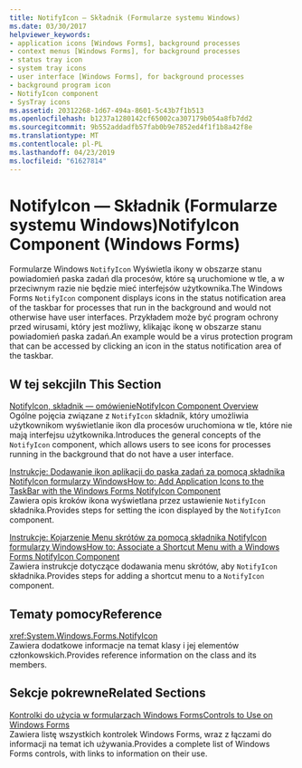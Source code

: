 ```yaml
---
title: NotifyIcon — Składnik (Formularze systemu Windows)
ms.date: 03/30/2017
helpviewer_keywords:
- application icons [Windows Forms], background processes
- context menus [Windows Forms], for background processes
- status tray icon
- system tray icons
- user interface [Windows Forms], for background processes
- background program icon
- NotifyIcon component
- SysTray icons
ms.assetid: 20312268-1d67-494a-8601-5c43b7f1b513
ms.openlocfilehash: b1237a1280142cf65002ca307179b054a8fb7dd2
ms.sourcegitcommit: 9b552addadfb57fab0b9e7852ed4f1f1b8a42f8e
ms.translationtype: MT
ms.contentlocale: pl-PL
ms.lasthandoff: 04/23/2019
ms.locfileid: "61627814"
---
```

# <a name="notifyicon-component-windows-forms"></a><span data-ttu-id="bcaff-102">NotifyIcon — Składnik (Formularze systemu Windows)</span><span class="sxs-lookup"><span data-stu-id="bcaff-102">NotifyIcon Component (Windows Forms)</span></span>
<span data-ttu-id="bcaff-103">Formularze Windows `NotifyIcon` Wyświetla ikony w obszarze stanu powiadomień paska zadań dla procesów, które są uruchomione w tle, a w przeciwnym razie nie będzie mieć interfejsów użytkownika.</span><span class="sxs-lookup"><span data-stu-id="bcaff-103">The Windows Forms `NotifyIcon` component displays icons in the status notification area of the taskbar for processes that run in the background and would not otherwise have user interfaces.</span></span> <span data-ttu-id="bcaff-104">Przykładem może być program ochrony przed wirusami, który jest możliwy, klikając ikonę w obszarze stanu powiadomień paska zadań.</span><span class="sxs-lookup"><span data-stu-id="bcaff-104">An example would be a virus protection program that can be accessed by clicking an icon in the status notification area of the taskbar.</span></span>  
  
## <a name="in-this-section"></a><span data-ttu-id="bcaff-105">W tej sekcji</span><span class="sxs-lookup"><span data-stu-id="bcaff-105">In This Section</span></span>  
 [<span data-ttu-id="bcaff-106">NotifyIcon, składnik — omówienie</span><span class="sxs-lookup"><span data-stu-id="bcaff-106">NotifyIcon Component Overview</span></span>](notifyicon-component-overview-windows-forms.md)  
 <span data-ttu-id="bcaff-107">Ogólne pojęcia związane z `NotifyIcon` składnik, który umożliwia użytkownikom wyświetlanie ikon dla procesów uruchomiona w tle, które nie mają interfejsu użytkownika.</span><span class="sxs-lookup"><span data-stu-id="bcaff-107">Introduces the general concepts of the `NotifyIcon` component, which allows users to see icons for processes running in the background that do not have a user interface.</span></span>  
  
 [<span data-ttu-id="bcaff-108">Instrukcje: Dodawanie ikon aplikacji do paska zadań za pomocą składnika NotifyIcon formularzy Windows</span><span class="sxs-lookup"><span data-stu-id="bcaff-108">How to: Add Application Icons to the TaskBar with the Windows Forms NotifyIcon Component</span></span>](app-icons-to-the-taskbar-with-wf-notifyicon.md)  
 <span data-ttu-id="bcaff-109">Zawiera opis kroków ikona wyświetlana przez ustawienie `NotifyIcon` składnika.</span><span class="sxs-lookup"><span data-stu-id="bcaff-109">Provides steps for setting the icon displayed by the `NotifyIcon` component.</span></span>  
  
 [<span data-ttu-id="bcaff-110">Instrukcje: Kojarzenie Menu skrótów za pomocą składnika NotifyIcon formularzy Windows</span><span class="sxs-lookup"><span data-stu-id="bcaff-110">How to: Associate a Shortcut Menu with a Windows Forms NotifyIcon Component</span></span>](how-to-associate-a-shortcut-menu-with-a-windows-forms-notifyicon-component.md)  
 <span data-ttu-id="bcaff-111">Zawiera instrukcje dotyczące dodawania menu skrótów, aby `NotifyIcon` składnika.</span><span class="sxs-lookup"><span data-stu-id="bcaff-111">Provides steps for adding a shortcut menu to a `NotifyIcon` component.</span></span>  
  
## <a name="reference"></a><span data-ttu-id="bcaff-112">Tematy pomocy</span><span class="sxs-lookup"><span data-stu-id="bcaff-112">Reference</span></span>  
 <xref:System.Windows.Forms.NotifyIcon>  
 <span data-ttu-id="bcaff-113">Zawiera dodatkowe informacje na temat klasy i jej elementów członkowskich.</span><span class="sxs-lookup"><span data-stu-id="bcaff-113">Provides reference information on the class and its members.</span></span>  
  
## <a name="related-sections"></a><span data-ttu-id="bcaff-114">Sekcje pokrewne</span><span class="sxs-lookup"><span data-stu-id="bcaff-114">Related Sections</span></span>  
 [<span data-ttu-id="bcaff-115">Kontrolki do użycia w formularzach Windows Forms</span><span class="sxs-lookup"><span data-stu-id="bcaff-115">Controls to Use on Windows Forms</span></span>](controls-to-use-on-windows-forms.md)  
 <span data-ttu-id="bcaff-116">Zawiera listę wszystkich kontrolek Windows Forms, wraz z łączami do informacji na temat ich używania.</span><span class="sxs-lookup"><span data-stu-id="bcaff-116">Provides a complete list of Windows Forms controls, with links to information on their use.</span></span>
